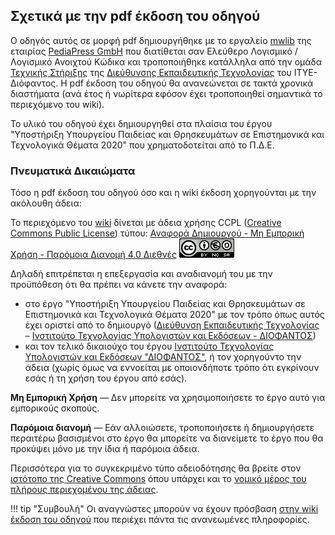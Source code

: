## Σχετικά με την pdf έκδοση του οδηγού

Ο οδηγός αυτός σε μορφή pdf δημιουργήθηκε με το εργαλείο [mwlib](https://mwlib.readthedocs.io/en/latest/) της εταιρίας [PediaPress GmbH](https://pediapress.com/) που διατίθεται σαν Ελεύθερο Λογισμικό / Λογισμικό Ανοιχτού Κώδικα και τροποποιήθηκε κατάλληλα από την ομάδα [Τεχνικής Στήριξης](https://ts.sch.gr/) της [Διεύθυνσης Εκπαιδευτικής Τεχνολογίας](https://www.cti.gr/el/information-society-divisions/educational-technology-division) του ΙΤΥΕ-Διόφαντος. Η pdf έκδοση του οδηγού θα ανανεώνεται σε τακτά χρονικά διαστήματα (ανά έτος ή νωρίτερα εφόσον έχει τροποποιηθεί σημαντικά το περιεχόμενο του wiki).

Το υλικό του οδηγού έχει δημιουργηθεί στα πλαίσια του έργου "Υποστήριξη Υπουργείου Παιδείας και Θρησκευμάτων σε Επιστημονικά και Τεχνολογικά Θέματα 2020" που χρηματοδοτείται από το Π.Δ.Ε. 

### Πνευματικά Δικαιώματα

Τόσο η pdf έκδοση του οδηγού όσο και η wiki έκδοση χορηγούνται με την ακόλουθη άδεια:

Το περιεχόμενο του [wiki](../index.md) δίνεται με άδεια χρήσης CCPL
([Creative Commons Public License](https://creativecommons.org/)) τύπου:
[Αναφορά Δημιουργού - Μη Εμπορική Χρήση - Παρόμοια Διανομή 4.0 Διεθνές](https://creativecommons.org/licenses/by-nc-sa/4.0/deed.el) ![Cc-by-nc-sa-v3.0-88x31.png](Cc-by-nc-sa-v3.0-88x31.png)

Δηλαδή επιτρέπεται η επεξεργασία και αναδιανομή του με την προϋπόθεση ότι θα πρέπει να κάνετε την αναφορά:

- στο έργο "Υποστήριξη Υπουργείου Παιδείας και Θρησκευμάτων σε Επιστημονικά και Τεχνολογικά Θέματα 2020" με τον τρόπο όπως αυτός έχει οριστεί από το δημιουργό ([Διεύθυνση Εκπαιδευτικής Τεχνολογίας](https://www.cti.gr/el/information-society-divisions/educational-technology-division) – [Ινστιτούτο Τεχνολογίας Υπολογιστών και Εκδόσεων - ΔΙΟΦΑΝΤΟΣ](https://www.cti.gr/el/))
- και τον τελικό δικαιούχο του έργου [Ινστιτούτο Τεχνολογίας Υπολογιστών και Εκδόσεων "ΔΙΟΦΑΝΤΟΣ"](https://www.cti.gr/el/), ή τον χορηγούντο την άδεια (χωρίς όμως να εννοείται με οποιονδήποτε τρόπο ότι εγκρίνουν εσάς ή τη χρήση του έργου από εσάς).

**Μη Εμπορική Χρήση** — Δεν μπορείτε να χρησιμοποιήσετε το έργο αυτό για εμπορικούς σκοπούς.

**Παρόμοια διανομή** — Εάν αλλοιώσετε, τροποποιήσετε ή δημιουργήσετε περαιτέρω βασισμένοι στο έργο θα μπορείτε να διανείμετε το έργο που θα προκύψει μόνο με την ίδια ή παρόμοια άδεια.

Περισσότερα για το συγκεκριμένο τύπο αδειοδότησης θα βρείτε στον [ιστότοπο της Creative Commons](https://creativecommons.org/licenses/by-nc-sa/4.0/deed.el) όπου υπάρχει και το [νομικό μέρος του πλήρους περιεχομένου της άδειας](https://creativecommons.org/licenses/by-nc-sa/4.0/legalcode.el).

!!! tip "Συμβουλή"
    Οι αναγνώστες μπορούν να έχουν πρόσβαση [στην wiki έκδοση του οδηγού](index.md) που περιέχει πάντα τις ανανεωμένες πληροφορίες.